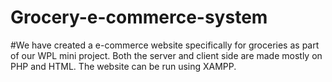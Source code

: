 # Grocery-e-commerce-system
#We have created a e-commerce website specifically for groceries as part of our WPL mini project. Both the server and client side are made mostly on PHP and HTML.
The website can be run using XAMPP.
